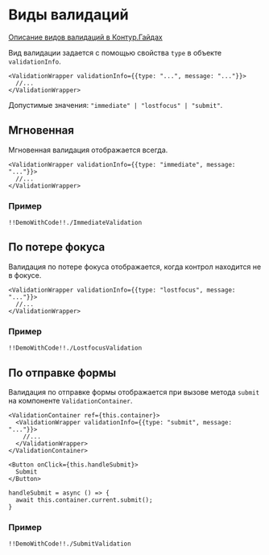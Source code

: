 # Виды валидаций

[Описание видов валидаций в Контур.Гайдах](https://guides.kontur.ru/principles/validation/#Vidi_validatsii)

Вид валидации задается с помощью свойства `type` в объекте `validationInfo`.

    <ValidationWrapper validationInfo={{type: "...", message: "..."}}>
      //...
    </ValidationWrapper>

Допустимые значения: `"immediate" | "lostfocus" | "submit"`.

## Мгновенная

Мгновенная валидация отображается всегда.

    <ValidationWrapper validationInfo={{type: "immediate", message: "..."}}>
      //...
    </ValidationWrapper>

### Пример

    !!DemoWithCode!!./ImmediateValidation

## По потере фокуса

Валидация по потере фокуса отображается, когда контрол находится не в фокусе.

    <ValidationWrapper validationInfo={{type: "lostfocus", message: "..."}}>
      //...
    </ValidationWrapper>

### Пример

    !!DemoWithCode!!./LostfocusValidation

## По отправке формы

Валидация по отправке формы отображается при вызове метода `submit` на компоненте `ValidationContainer`.

    <ValidationContainer ref={this.container}>
      <ValidationWrapper validationInfo={{type: "submit", message: "..."}}>
        //...
      </ValidationWrapper>
    </ValidationContainer>

    <Button onClick={this.handleSubmit}>
      Submit
    </Button>

    handleSubmit = async () => {
      await this.container.current.submit();
    }

### Пример

    !!DemoWithCode!!./SubmitValidation
